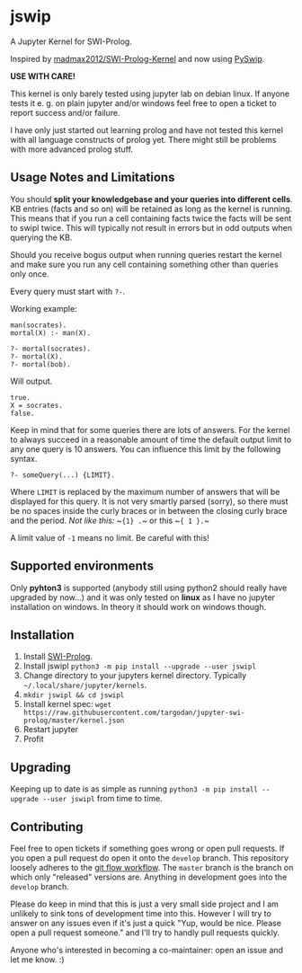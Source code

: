 # jswip
A Jupyter Kernel for SWI-Prolog.

Inspired by [madmax2012/SWI-Prolog-Kernel](https://github.com/madmax2012/SWI-Prolog-Kernel) and now using [PySwip](https://github.com/yuce/pyswip).

**USE WITH CARE!**

This kernel is only barely tested using jupyter lab on debian linux. If anyone tests it e. g. on plain jupyter and/or windows feel free to open a ticket to report success and/or failure.

I have only just started out learning prolog and have not tested this kernel with all language constructs of prolog yet. There might still be problems with more advanced prolog stuff.

## Usage Notes and Limitations

You should **split your knowledgebase and your queries into different cells**. KB entries (facts and so on) will be retained as long as the kernel is running. This means that if you run a cell containing facts twice the facts will be sent to swipl twice. This will typically not result in errors but in odd outputs when querying the KB.

Should you receive bogus output when running queries restart the kernel and make sure you run any cell containing something other than queries only once.

Every query must start with `?-`.

Working example:

```
man(socrates).
mortal(X) :- man(X).

?- mortal(socrates).
?- mortal(X).
?- mortal(bob).
```

Will output.

```
true.
X = socrates.
false.
```

Keep in mind that for some queries there are lots of answers. For the kernel to always succeed in a reasonable amount of time the default output limit to any one query is 10 answers. You can influence this limit by the following syntax.

```
?- someQuery(...) {LIMIT}.
```

Where `LIMIT` is replaced by the maximum number of answers that will be displayed for this query. It is not very smartly parsed (sorry), so there must be no spaces inside the curly braces or in between the closing curly brace and the period. *Not like this:* ~`{1} .`~ or this ~`{ 1 }.`~

A limit value of `-1` means no limit. Be careful with this!

## Supported environments

Only **pyhton3** is supported (anybody still using python2 should really have upgraded by now...) and it was only tested on **linux** as I have no jupyter installation on windows. In theory it should work on windows though.

## Installation

1. Install [SWI-Prolog](http://www.swi-prolog.org).
2. Install jswipl `python3 -m pip install --upgrade --user jswipl`
3. Change directory to your jupyters kernel directory. Typically `~/.local/share/jupyter/kernels`.
4. `mkdir jswipl && cd jswipl`
5. Install kernel spec: `wget https://raw.githubusercontent.com/targodan/jupyter-swi-prolog/master/kernel.json`
6. Restart jupyter
7. Profit

## Upgrading

Keeping up to date is as simple as running `python3 -m pip install --upgrade --user jswipl` from time to time.

## Contributing

Feel free to open tickets if something goes wrong or open pull requests. If you open a pull request do open it onto the `develop` branch. This repository loosely adheres to the [git flow workflow](https://datasift.github.io/gitflow/IntroducingGitFlow.html). The `master` branch is the branch on which only "released" versions are. Anything in development goes into the `develop` branch.

Please do keep in mind that this is just a very small side project and I am unlikely to sink tons of development time into this. However I will try to answer on any issues even if it's just a quick "Yup, would be nice. Please open a pull request someone." and I'll try to handly pull requests quickly.

Anyone who's interested in becoming a co-maintainer: open an issue and let me know. :)
